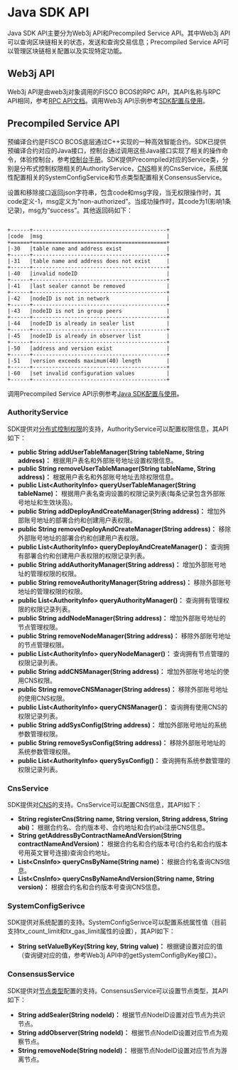 # Java SDK API

Java SDK API主要分为Web3j API和Precompiled Service API。其中Web3j API可以查询区块链相关的状态，发送和查询交易信息；Precompiled Service API可以管理区块链相关配置以及实现特定功能。

## Web3j API
Web3j API是由web3j对象调用的FISCO BCOS的RPC API，其API名称与RPC API相同，参考[RPC API文档](../api.md)。调用Web3j API示例参考[SDK配置与使用](./config.md)。

## Precompiled Service API
预编译合约是FISCO BCOS底层通过C++实现的一种高效智能合约。SDK已提供预编译合约对应的Java接口，控制台通过调用这些Java接口实现了相关的操作命令，体验控制台，参考[控制台手册](../manual/console.md)。SDK提供Precompiled对应的Service类，分别是分布式控制权限相关的AuthorityService，[CNS](../design/features/CNS_contract_name_service.md)相关的CnsService，系统属性配置相关的SystemConfigService和节点类型配置相关ConsensusService。

设置和移除接口返回json字符串，包含code和msg字段，当无权限操作时，其code定义-1，msg定义为“non-authorized”。当成功操作时，其code为1(影响1条记录)，msg为“success”。其他返回码如下：

```eval_rst

+------+------------------------------------------+
|code  |msg                                       |
+======+==========================================+
|-30   |table name and address exist              |
+------+------------------------------------------+
|-31   |table name and address does not exist     |
+------+------------------------------------------+
|-40   |invalid nodeID                            |
+------+------------------------------------------+
|-41   |last sealer cannot be removed             |
+------+------------------------------------------+
|-42   |nodeID is not in network                  |
+------+------------------------------------------+
|-43   |nodeID is not in group peers              |
+------+------------------------------------------+
|-44   |nodeID is already in sealer list          |
+------+------------------------------------------+
|-45   |nodeID is already in observer list        |
+------+------------------------------------------+
|-50   |address and version exist                 |
+------+------------------------------------------+
|-51   |version exceeds maximum(40) length        |
+------+------------------------------------------+
|-60   |set invalid configuration values          |
+------+------------------------------------------+

```

调用Precompiled Service API示例参考[Java SDK配置与使用](./config.md)。

### AuthorityService
SDK提供对[分布式控制权限](../manual/priority_control.md)的支持，AuthorityService可以配置权限信息，其API如下：
- **public String addUserTableManager(String tableName, String address)：** 根据用户表名和外部账号地址设置权限信息。
- **public String removeUserTableManager(String tableName, String address)：** 根据用户表名和外部账号地址去除权限信息。
- **public List\<AuthorityInfo\> queryUserTableManager(String tableName)：** 根据用户表名查询设置的权限记录列表(每条记录包含外部账号地址和生效块高)。
- **public String addDeployAndCreateManager(String address)：** 增加外部账号地址的部署合约和创建用户表权限。
- **public String removeDeployAndCreateManager(String address)：** 移除外部账号地址的部署合约和创建用户表权限。
- **public List\<AuthorityInfo\> queryDeployAndCreateManager()：** 查询拥有部署合约和创建用户表权限的权限记录列表。
- **public String addAuthorityManager(String address)：** 增加外部账号地址的管理权限的权限。
- **public String removeAuthorityManager(String address)：** 移除外部账号地址的管理权限的权限。
- **public List\<AuthorityInfo\> queryAuthorityManager()：** 查询拥有管理权限的权限记录列表。
- **public String addNodeManager(String address)：** 增加外部账号地址的节点管理权限。
- **public String removeNodeManager(String address)：** 移除外部账号地址的节点管理权限。
- **public List\<AuthorityInfo\> queryNodeManager()：** 查询拥有节点管理的权限记录列表。
- **public String addCNSManager(String address)：** 增加外部账号地址的使用CNS权限。
- **public String removeCNSManager(String address)：** 移除外部账号地址的使用CNS权限。
- **public List\<AuthorityInfo\> queryCNSManager()：** 查询拥有使用CNS的权限记录列表。
- **public String addSysConfig(String address)：** 增加外部账号地址的系统参数管理权限。
- **public String removeSysConfig(String address)：** 移除外部账号地址的系统参数管理权限。
- **public List\<AuthorityInfo\> querySysConfig()：** 查询拥有系统参数管理的权限记录列表。

### CnsService
SDK提供对[CNS](../design/features/CNS_contract_name_service.md)的支持。CnsService可以配置CNS信息，其API如下：
- **String registerCns(String name, String version, String address, String abi)：** 根据合约名、合约版本号、合约地址和合约abi注册CNS信息。
- **String getAddressByContractNameAndVersion(String contractNameAndVersion)：** 根据合约名和合约版本号(合约名和合约版本号用英文冒号连接)查询合约地址。
- **List\<CnsInfo\> queryCnsByName(String name)：** 根据合约名查询CNS信息。
- **List\<CnsInfo\> queryCnsByNameAndVersion(String name, String version)：** 根据合约名和合约版本号查询CNS信息。

### SystemConfigSerivce
SDK提供对系统配置的支持。SystemConfigSerivce可以配置系统属性值（目前支持tx_count_limit和tx_gas_limit属性的设置），其API如下：
- **String setValueByKey(String key, String value)：** 根据键设置对应的值（查询键对应的值，参考Web3j API中的getSystemConfigByKey接口）。

### ConsensusService 
SDK提供对[节点类型](../design/security_control/node_access_management.md)配置的支持。ConsensusService可以设置节点类型，其API如下：
- **String addSealer(String nodeId)：** 根据节点NodeID设置对应节点为共识节点。
- **String addObserver(String nodeId)：** 根据节点NodeID设置对应节点为观察节点。
- **String removeNode(String nodeId)：** 根据节点NodeID设置对应节点为游离节点。
